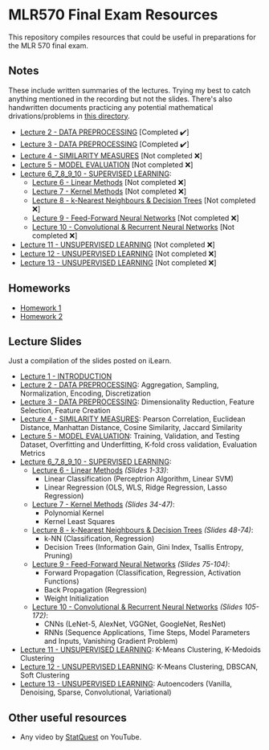 # MLR570 Final Exam Resources
This repository compiles resources that could be useful in preparations for the MLR 570 final exam.

## Notes 
These include written summaries of the lectures. Trying my best to catch anything mentioned in the recording but not the slides. There's also handwritten documents practicing any potential mathematical drivations/problems in [this directory](https://github.com/lujain-khalil/MLR570-Final/blob/main/Notes/Practice).

- [Lecture 2 - DATA PREPROCESSING](https://github.com/lujain-khalil/MLR570-Final/blob/main/Notes/Lecture%202.md) \[Completed :heavy_check_mark:\]
- [Lecture 3 - DATA PREPROCESSING](https://github.com/lujain-khalil/MLR570-Final/blob/main/Notes/Lecture%203.md) \[Completed :heavy_check_mark:\]
- [Lecture 4 - SIMILARITY MEASURES]() \[Not completed :x:\]
- [Lecture 5 - MODEL EVALUATION]() \[Not completed :x:\]
- [Lecture 6_7_8_9_10 - SUPERVISED LEARNING](): 
    - [Lecture 6 - Linear Methods]() \[Not completed :x:\]
    - [Lecture 7 - Kernel Methods]() \[Not completed :x:\]
    - [Lecture 8 - k-Nearest Neighbours & Decision Trees]() \[Not completed :x:\]
    - [Lecture 9 - Feed-Forward Neural Networks]() \[Not completed :x:\]
    - [Lecture 10 - Convolutional & Recurrent Neural Networks]() \[Not completed :x:\]
- [Lecture 11 - UNSUPERVISED LEARNING]() \[Not completed :x:\]
- [Lecture 12 - UNSUPERVISED LEARNING]() \[Not completed :x:\]
- [Lecture 13 - UNSUPERVISED LEARNING]() \[Not completed :x:\]

## Homeworks

- [Homework 1](https://github.com/lujain-khalil/MLR570-Final/tree/main/Homeworks/Homework%201)
- [Homework 2](https://github.com/lujain-khalil/MLR570-Final/tree/main/Homeworks/Homework%202)

## Lecture Slides 
Just a compilation of the slides posted on iLearn.

- [Lecture 1 - INTRODUCTION](https://github.com/lujain-khalil/MLR570-Final/blob/main/Lecture%20Slides/Lecture%201.pdf) 
- [Lecture 2 - DATA PREPROCESSING](https://github.com/lujain-khalil/MLR570-Final/blob/main/Lecture%20Slides/Lecture%202.pdf): Aggregation, Sampling, Normalization, Encoding, Discretization
- [Lecture 3 - DATA PREPROCESSING](https://github.com/lujain-khalil/MLR570-Final/blob/main/Lecture%20Slides/Lecture%203.pdf): Dimensionality Reduction, Feature Selection, Feature Creation
- [Lecture 4 - SIMILARITY MEASURES](https://github.com/lujain-khalil/MLR570-Final/blob/main/Lecture%20Slides/Lecture%204.pdf): Pearson Correlation, Euclidean Distance, Manhattan Distance, Cosine Similarity, Jaccard Similarity
- [Lecture 5 - MODEL EVALUATION](https://github.com/lujain-khalil/MLR570-Final/blob/main/Lecture%20Slides/Lecture%205.pdf): Training, Validation, and Testing Dataset, Overfitting and Underfitting, K-fold cross validation, Evaluation Metrics
- [Lecture 6_7_8_9_10 - SUPERVISED LEARNING](https://github.com/lujain-khalil/MLR570-Final/blob/main/Lecture%20Slides/Lecture%206_7_8_9/Lecture%206_7_8_9_10%20Full.pdf): 
    - [Lecture 6 - Linear Methods](https://github.com/lujain-khalil/MLR570-Final/blob/main/Lecture%20Slides/Lecture%206_7_8_9/Lecture%206.pdf)  _(Slides 1-33)_:
        - Linear Classification (Perceptrion Algorithm, Linear SVM)
        - Linear Regression (OLS, WLS, Ridge Regression, Lasso Regression)
    - [Lecture 7 - Kernel Methods](https://github.com/lujain-khalil/MLR570-Final/blob/main/Lecture%20Slides/Lecture%206_7_8_9/Lecture%207.pdf) _(Slides 34-47)_: 
        - Polynomial Kernel
        - Kernel Least Squares 
    - [Lecture 8 - k-Nearest Neighbours & Decision Trees](https://github.com/lujain-khalil/MLR570-Final/blob/main/Lecture%20Slides/Lecture%206_7_8_9/Lecture%208.pdf) _(Slides 48-74)_: 
        - k-NN (Classification, Regression)
        - Decision Trees (Information Gain, Gini Index, Tsallis Entropy, Pruning) 
    - [Lecture 9 - Feed-Forward Neural Networks](https://github.com/lujain-khalil/MLR570-Final/blob/main/Lecture%20Slides/Lecture%206_7_8_9/Lecture%209.pdf) _(Slides 75-104)_: 
        - Forward Propagation (Classification, Regression, Activation Functions)
        - Back Propagation (Regression)
        - Weight Initialization
    - [Lecture 10 - Convolutional & Recurrent Neural Networks](https://github.com/lujain-khalil/MLR570-Final/blob/main/Lecture%20Slides/Lecture%206_7_8_9/Lecture%2010.pdf) _(Slides 105-172)_:
        - CNNs (LeNet-5, AlexNet, VGGNet, GoogleNet, ResNet)
        - RNNs (Sequence Applications, Time Steps, Model Parameters and Inputs, Vanishing Gradient Problem)
- [Lecture 11 - UNSUPERVISED LEARNING](https://github.com/lujain-khalil/MLR570-Final/blob/main/Lecture%20Slides/Lecture%2011.pdf): K-Means Clustering, K-Medoids Clustering
- [Lecture 12 - UNSUPERVISED LEARNING](https://github.com/lujain-khalil/MLR570-Final/blob/main/Lecture%20Slides/Lecture%2012.pdf): K-Means Clustering, DBSCAN, Soft Clustering
- [Lecture 13 - UNSUPERVISED LEARNING](https://github.com/lujain-khalil/MLR570-Final/blob/main/Lecture%20Slides/Lecture%2013.pdf): Autoencoders (Vanilla, Denoising, Sparse, Convolutional, Variational)

## Other useful resources 
- Any video by [StatQuest](https://www.youtube.com/channel/UCtYLUTtgS3k1Fg4y5tAhLbw) on YouTube.